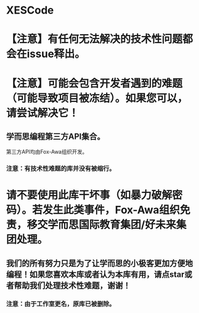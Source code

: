 # XESCode
# 【注意】有任何无法解决的技术性问题都会在issue释出。
# 【注意】可能会包含开发者遇到的难题（可能导致项目被冻结）。如果您可以，请尝试解决它！
## 学而思编程第三方API集合。
第三方API均由Fox-Awa组织开发。  
### 注意：有技术性难题的库并没有被缩行。
# 请不要使用此库干坏事（如暴力破解密码）。若发生此类事件，Fox-Awa组织免责，移交学而思国际教育集团/好未来集团处理。
## 我们的所有努力只是为了让学而思的小极客更加方便地编程！如果您喜欢本库或者认为本库有用，请点star或者帮助我们处理技术性难题，谢谢！
### 注意：由于工作室更名，原库已被删除。
